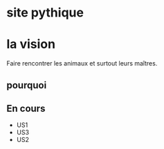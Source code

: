 # site pythique
# la vision
Faire rencontrer les animaux et surtout leurs maîtres.
## pourquoi

## En cours
- US1
- US3
- US2
